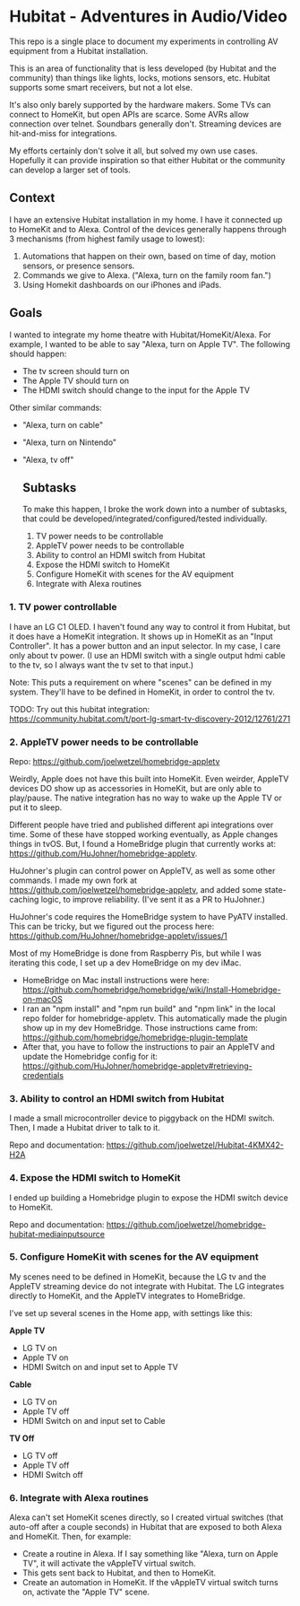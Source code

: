 # Hubitat - Adventures in Audio/Video
This repo is a single place to document my experiments in controlling AV equipment from a Hubitat installation.

This is an area of functionality that is less developed (by Hubitat and the community) than things like lights, locks, motions sensors, etc.  Hubitat supports some smart receivers, but not a lot else.

It's also only barely supported by the hardware makers.  Some TVs can connect to HomeKit, but open APIs are scarce.  Some AVRs allow connection over telnet.  Soundbars generally don't.  Streaming devices are hit-and-miss for integrations.

My efforts certainly don't solve it all, but solved my own use cases.  Hopefully it can provide inspiration so that either Hubitat or the community can develop a larger set of tools.

## Context
I have an extensive Hubitat installation in my home.  I have it connected up to HomeKit and to Alexa.  Control of the devices generally happens through 3 mechanisms (from highest family usage to lowest):

1. Automations that happen on their own, based on time of day, motion sensors, or presence sensors.
2. Commands we give to Alexa.  ("Alexa, turn on the family room fan.")
3. Using Homekit dashboards on our iPhones and iPads.

## Goals
I wanted to integrate my home theatre with Hubitat/HomeKit/Alexa.  For example, I wanted to be able to say "Alexa, turn on Apple TV".  The following should happen:

- The tv screen should turn on
- The Apple TV should turn on
- The HDMI switch should change to the input for the Apple TV

Other similar commands:
- "Alexa, turn on cable"
- "Alexa, turn on Nintendo"
- "Alexa, tv off"

  ## Subtasks
  To make this happen, I broke the work down into a number of subtasks, that could be developed/integrated/configured/tested individually.

  1. TV power needs to be controllable
  2. AppleTV power needs to be controllable
  3. Ability to control an HDMI switch from Hubitat
  4. Expose the HDMI switch to HomeKit
  5. Configure HomeKit with scenes for the AV equipment
  6. Integrate with Alexa routines
 
### 1. TV power controllable

I have an LG C1 OLED. I haven't found any way to control it from Hubitat, but it does have a HomeKit integration.  It shows up in HomeKit as an "Input Controller".  It has a power button and an input selector.  In my case, I care only about tv power.  (I use an HDMI switch with a single output hdmi cable to the tv, so I always want the tv set to that input.)

Note: This puts a requirement on where "scenes" can be defined in my system.  They'll have to be defined in HomeKit, in order to control the tv.

TODO: Try out this hubitat integration:  https://community.hubitat.com/t/port-lg-smart-tv-discovery-2012/12761/271

### 2. AppleTV power needs to be controllable

Repo: https://github.com/joelwetzel/homebridge-appletv

Weirdly, Apple does not have this built into HomeKit.  Even weirder, AppleTV devices DO show up as accessories in HomeKit, but are only able to play/pause.  The native integration has no way to wake up the Apple TV or put it to sleep.

Different people have tried and published different api integrations over time.  Some of these have stopped working eventually, as Apple changes things in tvOS.  But, I found a HomeBridge plugin that currently works at: https://github.com/HuJohner/homebridge-appletv.

HuJohner's plugin can control power on AppleTV, as well as some other commands.  I made my own fork at https://github.com/joelwetzel/homebridge-appletv, and added some state-caching logic, to improve reliability. (I've sent it as a PR to HuJohner.)

HuJohner's code requires the HomeBridge system to have PyATV installed.  This can be tricky, but we figured out the process here:  https://github.com/HuJohner/homebridge-appletv/issues/1

Most of my HomeBridge is done from Raspberry Pis, but while I was iterating this code, I set up a dev HomeBridge on my dev iMac.

- HomeBridge on Mac install instructions were here:  https://github.com/homebridge/homebridge/wiki/Install-Homebridge-on-macOS
- I ran an "npm install" and "npm run build" and "npm link" in the local repo folder for homebridge-appletv.  This automatically made the plugin show up in my dev HomeBridge.  Those instructions came from: https://github.com/homebridge/homebridge-plugin-template
- After that, you have to follow the instructions to pair an AppleTV and update the Homebridge config for it: https://github.com/HuJohner/homebridge-appletv#retrieving-credentials

### 3. Ability to control an HDMI switch from Hubitat

I made a small microcontroller device to piggyback on the HDMI switch.  Then, I made a Hubitat driver to talk to it.

Repo and documentation:  https://github.com/joelwetzel/Hubitat-4KMX42-H2A

### 4. Expose the HDMI switch to HomeKit

I ended up building a Homebridge plugin to expose the HDMI switch device to HomeKit.

Repo and documentation:  https://github.com/joelwetzel/homebridge-hubitat-mediainputsource

### 5. Configure HomeKit with scenes for the AV equipment

My scenes need to be defined in HomeKit, because the LG tv and the AppleTV streaming device do not integrate with Hubitat.  The LG integrates directly to HomeKit, and the AppleTV integrates to HomeBridge.

I've set up several scenes in the Home app, with settings like this:

**Apple TV**
- LG TV on
- Apple TV on
- HDMI Switch on and input set to Apple TV

**Cable**
- LG TV on
- Apple TV off
- HDMI Switch on and input set to Cable

**TV Off**
- LG TV off
- Apple TV off
- HDMI Switch off

### 6. Integrate with Alexa routines

Alexa can't set HomeKit scenes directly, so I created virtual switches (that auto-off after a couple seconds) in Hubitat that are exposed to both Alexa and HomeKit.  Then, for example:

- Create a routine in Alexa.  If I say something like "Alexa, turn on Apple TV", it will activate the vAppleTV virtual switch.
- This gets sent back to Hubitat, and then to HomeKit.
- Create an automation in HomeKit.  If the vAppleTV virtual switch turns on, activate the "Apple TV" scene.




